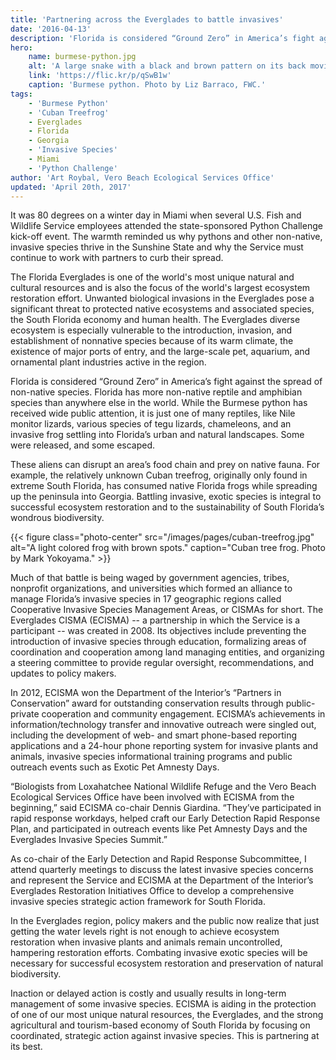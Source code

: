 ```yaml
---
title: 'Partnering across the Everglades to battle invasives'
date: '2016-04-13'
description: 'Florida is considered “Ground Zero” in America’s fight against the spread of non-native species with more non-native reptile and amphibian species than anywhere else in the world.'
hero:
    name: burmese-python.jpg
    alt: 'A large snake with a black and brown pattern on its back moving through the grass.'
    link: 'https://flic.kr/p/qSwB1w'
    caption: 'Burmese python. Photo by Liz Barraco, FWC.'
tags:
    - 'Burmese Python'
    - 'Cuban Treefrog'
    - Everglades
    - Florida
    - Georgia
    - 'Invasive Species'
    - Miami
    - 'Python Challenge'
author: 'Art Roybal, Vero Beach Ecological Services Office'
updated: 'April 20th, 2017'
---
```


It was 80 degrees on a winter day in Miami when several U.S. Fish and Wildlife Service employees attended the state-sponsored Python Challenge kick-off event.  The warmth reminded us why pythons and other non-native, invasive species thrive in the Sunshine State and why the Service must continue to work with partners to curb their spread.

The Florida Everglades is one of the world's most unique natural and cultural resources and is also the focus of the world's largest ecosystem restoration effort.  Unwanted biological invasions in the Everglades pose a significant threat to protected native ecosystems and associated species, the South Florida economy and human health.  The Everglades diverse ecosystem is especially vulnerable to the introduction, invasion, and establishment of nonnative species because of its warm climate, the existence of major ports of entry, and the large-scale pet, aquarium, and ornamental plant industries active in the region.

Florida is considered “Ground Zero” in America’s fight against the spread of non-native species.  Florida has more non-native reptile and amphibian species than anywhere else in the world. While the Burmese python has received wide public attention, it is just one of many reptiles, like Nile monitor lizards, various species of tegu lizards, chameleons, and an invasive frog settling into Florida’s urban and natural landscapes.  Some were released, and some escaped.

These aliens can disrupt an area’s food chain and prey on native fauna.  For example, the relatively unknown Cuban treefrog, originally only found in extreme South Florida, has consumed native Florida frogs while spreading up the peninsula into Georgia.  Battling invasive, exotic species is integral to successful ecosystem restoration and to the sustainability of South Florida’s wondrous biodiversity.

{{< figure class="photo-center" src="/images/pages/cuban-treefrog.jpg" alt="A light colored frog with brown spots." caption="Cuban tree frog. Photo by Mark Yokoyama." >}}

Much of that battle is being waged by government agencies, tribes, nonprofit organizations, and universities which formed an alliance to manage Florida’s invasive species in 17 geographic regions called Cooperative Invasive Species Management Areas, or CISMAs for short.  The Everglades CISMA (ECISMA) -- a partnership in which the Service is a participant -- was created in 2008. Its objectives include preventing the introduction of invasive species through education, formalizing areas of coordination and cooperation among land managing entities, and organizing a steering committee to provide regular oversight, recommendations, and updates to policy makers.

In 2012, ECISMA won the Department of the Interior’s “Partners in Conservation” award for outstanding conservation results through public-private cooperation and community engagement.  ECISMA’s achievements in information/technology transfer and innovative outreach were singled out, including the development of web- and smart phone-based reporting applications and a 24-hour phone reporting system for invasive plants and animals, invasive species informational training programs and public outreach events such as Exotic Pet Amnesty Days.

“Biologists from Loxahatchee National Wildlife Refuge and the Vero Beach Ecological Services Office have been involved with ECISMA from the beginning,” said ECISMA co-chair Dennis Giardina.  “They’ve participated in rapid response workdays, helped craft our Early Detection Rapid Response Plan, and participated in outreach events like Pet Amnesty Days and the Everglades Invasive Species Summit.”

As co-chair of the Early Detection and Rapid Response Subcommittee, I attend quarterly meetings to discuss the latest invasive species concerns and represent the Service and ECISMA at the Department of the Interior’s Everglades Restoration Initiatives Office to develop a comprehensive invasive species strategic action framework for South Florida.

In the Everglades region, policy makers and the public now realize that just getting the water levels right is not enough to achieve ecosystem restoration when invasive plants and animals remain uncontrolled, hampering restoration efforts.  Combating invasive exotic species will be necessary for successful ecosystem restoration and preservation of natural biodiversity.

Inaction or delayed action is costly and usually results in long-term management of some invasive species.  ECISMA is aiding in the protection of one of our most unique natural resources, the Everglades, and the strong agricultural and tourism-based economy of South Florida by focusing on coordinated, strategic action against invasive species.  This is partnering at its best.

